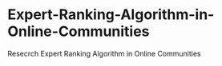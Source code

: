 # Expert-Ranking-Algorithm-in-Online-Communities
Resecrch Expert Ranking Algorithm in Online Communities
